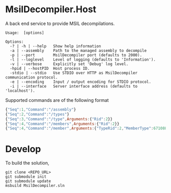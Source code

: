 # MsilDecompiler.Host

A back end service to provide MSIL decompilations.

```
Usage:  [options]

Options:
  -? | -h | --help   Show help information
  -a | --assembly    Path to the managed assembly to decompile
  -p | --port        MsilDecompiler port (defaults to 2000).
  -l | --loglevel    Level of logging (defaults to 'Information').
  -v | --verbose     Explicitly set 'Debug' log level.
  -hpid | --hostPID  Host process ID.
  -stdio | --stdio   Use STDIO over HTTP as MsilDecompiler communication protocol.
  -e | --encoding    Input / output encoding for STDIO protocol.
  -i | --interface   Server interface address (defaults to 'localhost').
```

Supported commands are of the following format

```javascript
{"Seq":1,"Command":"/assembly"}
{"Seq":2,"Command":"/types"}
{"Seq":3,"Command":"/type",Arguments:{"Rid":2}}
{"Seq":4,"Command":"/members",Arguments:{"Rid":2}}
{"Seq":4,"Command":"/member",Arguments:{"TypeRid":2,"MemberType":67108864,"MemberRid":1}}
```


# Develop

To build the solution,

```
git clone <REPO_URL>
git submodule init
git submodule update
msbuild MsilDecompiler.sln
```
